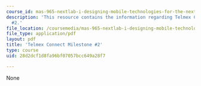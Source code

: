 ```yaml
---
course_id: mas-965-nextlab-i-designing-mobile-technologies-for-the-next-billion-users-fall-2008
description: 'This resource contains the information regarding Telmex Connect Milestone
  #2.'
file_location: /coursemedia/mas-965-nextlab-i-designing-mobile-technologies-for-the-next-billion-users-fall-2008/28d2dcf1d8fa96bf07057bcc649a28f7_MITMAS_965F08_fellows_m2.pdf
file_type: application/pdf
layout: pdf
title: 'Telmex Connect Milestone #2'
type: course
uid: 28d2dcf1d8fa96bf07057bcc649a28f7

---
```

None